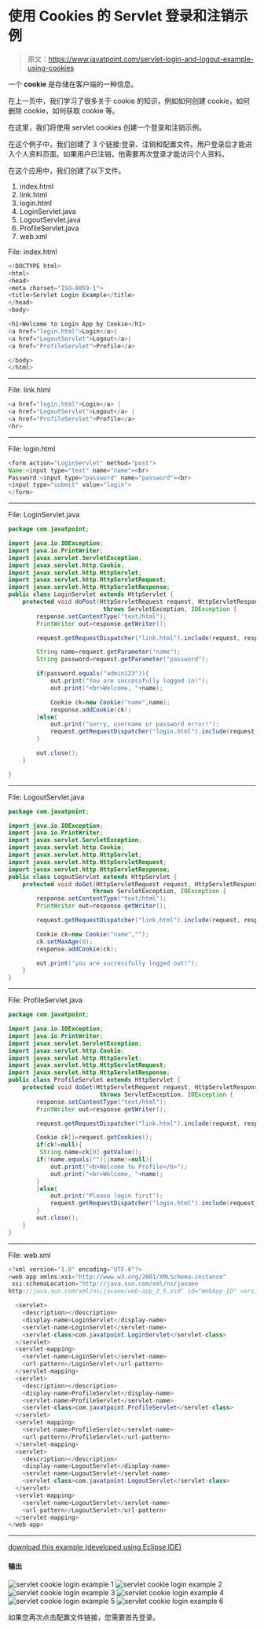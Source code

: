# 使用 Cookies 的 Servlet 登录和注销示例

> 原文：<https://www.javatpoint.com/servlet-login-and-logout-example-using-cookies>

一个 **cookie** 是存储在客户端的一种信息。

在上一页中，我们学习了很多关于 cookie 的知识，例如如何创建 cookie，如何删除 cookie，如何获取 cookie 等。

在这里，我们将使用 servlet cookies 创建一个登录和注销示例。

在这个例子中，我们创建了 3 个链接:登录、注销和配置文件。用户登录后才能进入个人资料页面。如果用户已注销，他需要再次登录才能访问个人资料。

在这个应用中，我们创建了以下文件。

1.  index.html
2.  link.html
3.  login.html
4.  LoginServlet.java
5.  LogoutServlet.java
6.  ProfileServlet.java
7.  web.xml

File: index.html

```java
<!DOCTYPE html>
<html>
<head>
<meta charset="ISO-8859-1">
<title>Servlet Login Example</title>
</head>
<body>

<h1>Welcome to Login App by Cookie</h1>
<a href="login.html">Login</a>|
<a href="LogoutServlet">Logout</a>|
<a href="ProfileServlet">Profile</a>

</body>
</html>

```

* * *

File: link.html

```java
<a href="login.html">Login</a> |
<a href="LogoutServlet">Logout</a> |
<a href="ProfileServlet">Profile</a>
<hr>

```

* * *

File: login.html

```java
<form action="LoginServlet" method="post">
Name:<input type="text" name="name"><br>
Password:<input type="password" name="password"><br>
<input type="submit" value="login">
</form>

```

* * *

File: LoginServlet.java

```java
package com.javatpoint;

import java.io.IOException;
import java.io.PrintWriter;
import javax.servlet.ServletException;
import javax.servlet.http.Cookie;
import javax.servlet.http.HttpServlet;
import javax.servlet.http.HttpServletRequest;
import javax.servlet.http.HttpServletResponse;
public class LoginServlet extends HttpServlet {
	protected void doPost(HttpServletRequest request, HttpServletResponse response)
                           throws ServletException, IOException {
		response.setContentType("text/html");
		PrintWriter out=response.getWriter();

		request.getRequestDispatcher("link.html").include(request, response);

		String name=request.getParameter("name");
		String password=request.getParameter("password");

		if(password.equals("admin123")){
			out.print("You are successfully logged in!");
			out.print("<br>Welcome, "+name);

			Cookie ck=new Cookie("name",name);
			response.addCookie(ck);
		}else{
			out.print("sorry, username or password error!");
			request.getRequestDispatcher("login.html").include(request, response);
		}

		out.close();
	}

}

```

* * *

File: LogoutServlet.java

```java
package com.javatpoint;

import java.io.IOException;
import java.io.PrintWriter;
import javax.servlet.ServletException;
import javax.servlet.http.Cookie;
import javax.servlet.http.HttpServlet;
import javax.servlet.http.HttpServletRequest;
import javax.servlet.http.HttpServletResponse;
public class LogoutServlet extends HttpServlet {
	protected void doGet(HttpServletRequest request, HttpServletResponse response)
                        throws ServletException, IOException {
		response.setContentType("text/html");
		PrintWriter out=response.getWriter();

		request.getRequestDispatcher("link.html").include(request, response);

		Cookie ck=new Cookie("name","");
		ck.setMaxAge(0);
		response.addCookie(ck);

		out.print("you are successfully logged out!");
	}
}

```

* * *

File: ProfileServlet.java

```java
package com.javatpoint;

import java.io.IOException;
import java.io.PrintWriter;
import javax.servlet.ServletException;
import javax.servlet.http.Cookie;
import javax.servlet.http.HttpServlet;
import javax.servlet.http.HttpServletRequest;
import javax.servlet.http.HttpServletResponse;
public class ProfileServlet extends HttpServlet {
	protected void doGet(HttpServletRequest request, HttpServletResponse response)
                          throws ServletException, IOException {
		response.setContentType("text/html");
		PrintWriter out=response.getWriter();

		request.getRequestDispatcher("link.html").include(request, response);

		Cookie ck[]=request.getCookies();
		if(ck!=null){
		 String name=ck[0].getValue();
		if(!name.equals("")||name!=null){
			out.print("<b>Welcome to Profile</b>");
			out.print("<br>Welcome, "+name);
		}
		}else{
			out.print("Please login first");
			request.getRequestDispatcher("login.html").include(request, response);
		}
		out.close();
	}
}

```

* * *

File: web.xml

```java
<?xml version="1.0" encoding="UTF-8"?>
<web-app xmlns:xsi="http://www.w3.org/2001/XMLSchema-instance" 
 xsi:schemaLocation="http://java.sun.com/xml/ns/javaee 
http://java.sun.com/xml/ns/javaee/web-app_2_5.xsd" id="WebApp_ID" version="2.5">

  <servlet>
    <description></description>
    <display-name>LoginServlet</display-name>
    <servlet-name>LoginServlet</servlet-name>
    <servlet-class>com.javatpoint.LoginServlet</servlet-class>
  </servlet>
  <servlet-mapping>
    <servlet-name>LoginServlet</servlet-name>
    <url-pattern>/LoginServlet</url-pattern>
  </servlet-mapping>
  <servlet>
    <description></description>
    <display-name>ProfileServlet</display-name>
    <servlet-name>ProfileServlet</servlet-name>
    <servlet-class>com.javatpoint.ProfileServlet</servlet-class>
  </servlet>
  <servlet-mapping>
    <servlet-name>ProfileServlet</servlet-name>
    <url-pattern>/ProfileServlet</url-pattern>
  </servlet-mapping>
  <servlet>
    <description></description>
    <display-name>LogoutServlet</display-name>
    <servlet-name>LogoutServlet</servlet-name>
    <servlet-class>com.javatpoint.LogoutServlet</servlet-class>
  </servlet>
  <servlet-mapping>
    <servlet-name>LogoutServlet</servlet-name>
    <url-pattern>/LogoutServlet</url-pattern>
  </servlet-mapping>
</web-app>

```

* * *

[download this example (developed using Eclipse IDE)](https://static.javatpoint.com/src/servlet/eclipse/loginappcookie.zip)

#### 输出

![servlet cookie login example 1](../img/7c6afbe205fca5f9359c237245a412d5.png) ![servlet cookie login example 2](../img/4bf371a250c0991a7d52b83ee294bca4.png) ![servlet cookie login example 3](../img/7bb8e88f9e90ecc4078f19e98921efda.png) ![servlet cookie login example 4](../img/45b318398d3a4d51a2e11a4618a177c1.png) ![servlet cookie login example 5](../img/362cf75951a100156b92cca7c3234926.png) ![servlet cookie login example 6](../img/c6f5eaa9951578ae809c5a594aa90bf7.png)

如果您再次点击配置文件链接，您需要首先登录。